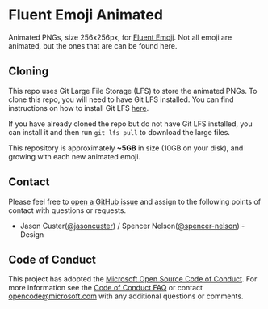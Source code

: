 # Fluent Emoji Animated

Animated PNGs, size 256x256px, for [Fluent Emoji](https://github.com/microsoft/fluentui-emoji). Not all emoji are animated, but the ones that are can be found here.

## Cloning

This repo uses Git Large File Storage (LFS) to store the animated PNGs. To clone this repo, you will need to have Git LFS installed. You can find instructions on how to install Git LFS [here](https://git-lfs.github.com/).

If you have already cloned the repo but do not have Git LFS installed, you can install it and then run `git lfs pull` to download the large files.

This repository is approximately **~5GB** in size (10GB on your disk), and growing with each new animated emoji.

## Contact

Please feel free to [open a GitHub issue](https://github.com/microsoft/fluentui-emoji-animated/issues/new) and assign to the following points of contact with questions or requests.

- Jason Custer([@jasoncuster](https://github.com/jasoncuster)) / Spencer Nelson([@spencer-nelson](https://github.com/spencer-nelson)) - Design

## Code of Conduct

This project has adopted the [Microsoft Open Source Code of Conduct](https://opensource.microsoft.com/codeofconduct). For more information see the [Code of Conduct FAQ](https://opensource.microsoft.com/codeofconduct/faq/) or contact opencode@microsoft.com with any additional questions or comments.
